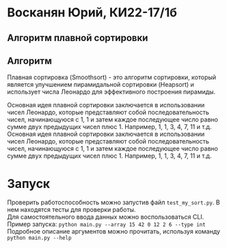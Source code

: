 # Восканян Юрий, КИ22-17/1б
## Алгоритм плавной сортировки
## Алгоритм
Плавная сортировка (Smoothsort) - это алгоритм сортировки, который является улучшением пирамидальной сортировки (Heapsort) и использует числа Леонардо для эффективного построения пирамиды.

Основная идея плавной сортировки заключается в использовании чисел Леонардо, которые представляют собой последовательность чисел, начинающуюся с 1, 1 и затем каждое последующее число равно сумме двух предыдущих чисел плюс 1. Например, 1, 1, 3, 4, 7, 11 и т.д.
Основная идея плавной сортировки заключается в использовании чисел Леонардо, которые представляют собой последовательность чисел, начинающуюся с 1, 1 и затем каждое последующее число равно сумме двух предыдущих чисел плюс 1. Например, 1, 1, 3, 4, 7, 11 и т.д.

# Запуск
Проверить работоспособность можно запустив файл `test_my_sort.py`. В нем находятся тесты для проверки работы.  
Для самостоятельного ввода данных можно воспользоваться CLI.  
Пример запуска: `python main.py --array 15 42 0 12 2 6 --type int`  
Подробное описание аргументов можно прочитать, используя команду `python main.py --help`